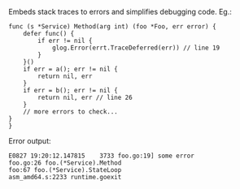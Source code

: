 Embeds stack traces to errors and simplifies debugging code. Eg.:
```
func (s *Service) Method(arg int) (foo *Foo, err error) {
	defer func() {
		if err != nil {
			glog.Error(errt.TraceDeferred(err)) // line 19
		}
	}()
	if err = a(); err != nil {
		return nil, err
	}
	if err = b(); err != nil {
		return nil, err // line 26
	}
	// more errors to check...
}
}
```
Error output:
```
E0827 19:20:12.147815    3733 foo.go:19] some error
foo.go:26 foo.(*Service).Method
foo:67 foo.(*Service).StateLoop
asm_amd64.s:2233 runtime.goexit
```
